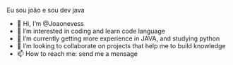 Eu sou joão e sou dev java

- 👋 Hi, I’m @Joaonevess
- 👀 I’m interested in coding and learn code language
- 🌱 I’m currently getting more experience in JAVA, and studying python
- 💞️ I’m looking to collaborate on projects that help me to build knowledge
- 📫 How to reach me: send me a mensage

<!---
Johnn404/Johnn404 is a ✨ special ✨ repository because its `README.md` (this file) appears on your GitHub profile.
You can click the Preview link to take a look at your changes.
--->
